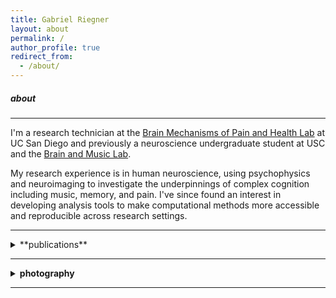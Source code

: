 ```yaml
---
title: Gabriel Riegner
layout: about
permalink: /
author_profile: true
redirect_from: 
  - /about/
---
```


##### about
---
I'm a research technician at the [Brain Mechanisms of Pain and Health Lab](https://www.zeidanlab.com/) at UC San Diego and previously a neuroscience undergraduate student at USC and the [Brain and Music Lab](https://dornsife.usc.edu/labs/brainandmusic/). 

My research experience is in human neuroscience, using psychophysics and neuroimaging to investigate the underpinnings of complex cognition including music, memory, and pain. I've since found an interest in developing analysis tools to make computational methods more accessible and reproducible across research settings.

---

<details markdown=block>
<summary markdown=span>**publications**</summary>

<small>
<b>2020</b>  
A Jinich, E Garland, J Baumgartner, N Gonzalez, <b>G Riegner</b>, J Birenbaum, L Case,  F Zeidan.
<a href='assets/publications/2020-jinich.pdf'>
Neurophysiological mechanisms supporting mindfulness meditation–based pain relief: an updated review.</a>
<i>Current Pain and Headache Reports</i><br>  
<b>2019</b>  
<b>G Riegner</b>.
<a href='assets/publications/2019-riegner.pdf'>
Thesis on recognition memory for melody.</a>
<i>USC undergraduate neuroscience program</i></small>

</details>

---

<details>
	<summary><b>photography</b></summary>
		
  {% include carousel.html height='75' unit='%' duration='7' %}

</details>

---